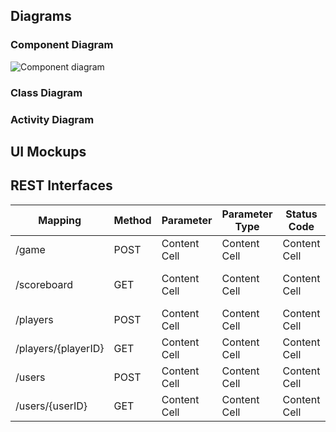 ## Diagrams

### Component Diagram

![Component diagram](uml/component_diagram.svg)

### Class Diagram

### Activity Diagram

## UI Mockups

## REST Interfaces

| Mapping  | Method | Parameter  | Parameter Type | Status Code  | Response | Description  |
| ------------- | ------------- | ------------- | ------------- | ------------- | ------------- | ------------- |
| /game  | POST  | Content Cell  | Content Cell  | Content Cell  | Content Cell  | initiate a new game  |
| /scoreboard  | GET  | Content Cell  | Content Cell  | Content Cell  | Content Cell  | retrieve a list of scores  |
| /players  | POST  | Content Cell  | Content Cell  | Content Cell  | Content Cell  | Content Cell  |
| /players/{playerID}  | GET  | Content Cell  | Content Cell  | Content Cell  | Content Cell  | Content Cell  |
| /users  | POST  | Content Cell  | Content Cell  | Content Cell  | Content Cell  | Content Cell  |
| /users/{userID}  | GET  | Content Cell  | Content Cell  | Content Cell  | Content Cell  | Content Cell  |



